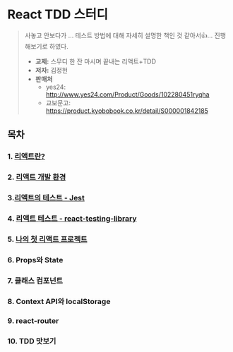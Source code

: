 # React TDD 스터디 

> 사놓고 안보다가 ... 테스트 방법에 대해 자세히 설명한 책인 것 같아서👍... 진행해보기로 하였다.
>
> * **교제:** 스무디 한 잔 마시며 끝내는 리액트+TDD
> * **저자:** 김정헌
> * **판매처**
>   * yes24: http://www.yes24.com/Product/Goods/102280451ryqha
>   * 교보문고: https://product.kyobobook.co.kr/detail/S000001842185



## 목차

### 1. [리액트란?](chap01)

### 2. [리액트 개발 환경](chap02)

### 3.[리액트의 테스트 - Jest](chap03)

### 4. [리액트 테스트 - react-testing-library](chap04)

### 5. [나의 첫 리액트 프로젝트](chap05)

### 6. Props와 State

### 7. 클래스 컴포넌트

### 8. Context API와 localStorage

### 9. react-router

### 10. TDD 맛보기